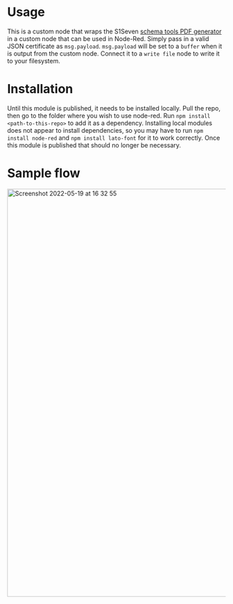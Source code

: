 # Usage

This is a custom node that wraps the S1Seven [schema tools PDF generator](https://www.npmjs.com/package/@s1seven/schema-tools-generate-pdf/v/0.0.19) in a custom node that can be used in Node-Red. Simply pass in a valid JSON certificate as `msg.payload`. `msg.payload` will be set to a `buffer` when it is output from the custom node. Connect it to a `write file` node to write it to your filesystem.

# Installation

Until this module is published, it needs to be installed locally. Pull the repo, then go to the folder where you wish to use node-red. Run `npm install <path-to-this-repo>` to add it as a dependency. Installing local modules does not appear to install dependencies, so you may have to run `npm install node-red` and `npm install lato-font` for it to work correctly. Once this module is published that should no longer be necessary.

# Sample flow

<img width="939" alt="Screenshot 2022-05-19 at 16 32 55" src="https://user-images.githubusercontent.com/21305201/169474693-623da5d4-5330-4506-a4f0-840f4ae94658.png">
